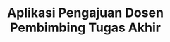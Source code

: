 ---
code: PBL-TRPL110
name: CariDosen
title: Aplikasi Pengajuan Dosen Pembimbing Tugas Akhir
tags:
  - PHP
  - Tailwind CSS
manpro: 102020-hilda
cover: ./cover.jpg
link: https://pbl.polibatam.ac.id/pamerin/detail.php?title=aplikasi-pengajuan-dosen-pembimbing-tugas-akhir&id=MjU1OQ==&ta=NQ==&id_tim=MjgwNA==
team:
  - 4342401035-hasan
  - 4342401051-rivana
---
